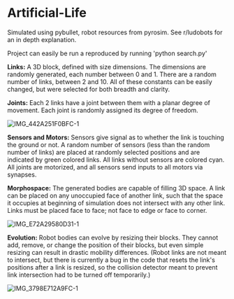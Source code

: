 # Artificial-Life

Simulated using pybullet, robot resources from pyrosim. See r/ludobots for an in depth explanation.

Project can easily be run a reproduced by running 'python search.py'

**Links:** A 3D block, defined with size dimensions. The dimensions are randomly generated, each number between 0 and 1. There are a random number of links, between 2 and 10. All of these constants can be easily changed, but were selected for both breadth and clarity.

**Joints:** Each 2 links have a joint between them with a planar degree of movement. Each joint is randomly assigned its degree of freedom.

![IMG_442A251F0BFC-1](https://user-images.githubusercontent.com/71985604/220263527-a7164093-e6b8-43c5-8e9e-426a4ff38929.jpeg)

**Sensors and Motors:** Sensors give signal as to whether the link is touching the ground or not. A random number of sensors (less than the random number of links) are placed at randomly selected positions and are indicated by green colored links. All links without sensors are colored cyan. All joints are motorized, and all sensors send inputs to all motors via synapses.

**Morphospace:** The generated bodies are capable of filling 3D space. A link can be placed on any unoccupied face of another link, such that the space it occupies at beginning of simulation does not intersect with any other link. Links must be placed face to face; not face to edge or face to corner.

![IMG_E72A29580D31-1](https://user-images.githubusercontent.com/71985604/220263679-d1a81747-8e17-44a1-85d9-6b1edc6e1091.jpeg)

**Evolution:** Robot bodies can evolve by resizing their blocks. They cannot add, remove, or change the position of their blocks, but even simple resizing can result in drastic mobility differences. (Robot links are not meant to intersect, but there is currently a bug in the code that resets the link's positions after a link is resized, so the collision detector meant to prevent link intersection had to be turned off temporarily.)

![IMG_3798E712A9FC-1](https://user-images.githubusercontent.com/71985604/221772024-1aa4af7c-f545-4130-8d61-9c1395ae4535.jpeg)
